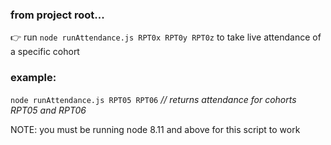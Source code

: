 ### from project root...

👉 run `node runAttendance.js RPT0x RPT0y RPT0z` to take live attendance of a specific cohort

### example:
`node runAttendance.js RPT05 RPT06` _// returns attendance for cohorts RPT05 and RPT06_

NOTE: you must be running node 8.11 and above for this script to work

